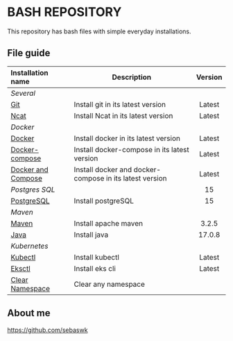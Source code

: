 # BASH REPOSITORY
This repository has bash files with simple everyday installations.


## File guide
| Installation name | Description | Version |
|:------|-------------|:----:|
| *Several* |  |  |
| [Git](severalInstall.sh) | Install git in its latest version | Latest |
| [Ncat](severalInstall.sh) | Install Ncat in its latest version | Latest |
| *Docker* |  |  |
| [Docker](dockerInstall.sh) | Install docker in its latest version | Latest |
| [Docker-compose](docker-composeInstall.sh) | Install docker-compose in its latest version | Latest |
| [Docker and Compose](dockerandcomposeInstall.sh) | Install docker and docker-compose in its latest version | Latest |
| *Postgres SQL* |  | 15 |
| [PostgreSQL](postgresInstall.sh) | Install postgreSQL | 15 |
| *Maven* |  |  |
| [Maven](mavenInstall.sh) | Install apache maven | 3.2.5 |
| [Java](mavenInstall.sh) | Install java | 17.0.8 |
| *Kubernetes* |  |  |
| [Kubectl](kubectlInstall.sh) | Install kubectl | Latest |
| [Eksctl](eksctlInstall.sh) | Install eks cli | Latest |
| [Clear Namespace](clearNamespace.sh) | Clear any namespace |  |


## About me
https://github.com/sebaswk